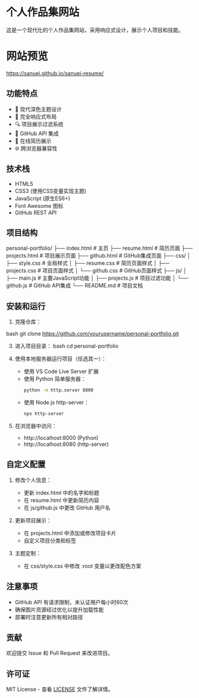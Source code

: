 # 个人作品集网站

这是一个现代化的个人作品集网站，采用响应式设计，展示个人项目和技能。

# 网站预览

https://sanuei.github.io/sanuei-resume/


## 功能特点

- 🎨 现代深色主题设计
- 📱 完全响应式布局
- 🔍 项目展示过滤系统
- 🔄 GitHub API 集成
- 📄 在线简历展示
- 🌐 跨浏览器兼容性

## 技术栈

- HTML5
- CSS3 (使用CSS变量实现主题)
- JavaScript (原生ES6+)
- Font Awesome 图标
- GitHub REST API

## 项目结构
personal-portfolio/
├── index.html # 主页
├── resume.html # 简历页面
├── projects.html # 项目展示页面
├── github.html # GitHub集成页面
├── css/
│ ├── style.css # 全局样式
│ ├── resume.css # 简历页面样式
│ ├── projects.css # 项目页面样式
│ └── github.css # GitHub页面样式
├── js/
│ ├── main.js # 主要JavaScript功能
│ ├── projects.js # 项目过滤功能
│ └── github.js # GitHub API集成
└── README.md # 项目文档

## 安装和运行

1. 克隆仓库：
   
bash
git clone https://github.com/yourusername/personal-portfolio.git

3. 进入项目目录：
bash
cd personal-portfolio

4. 使用本地服务器运行项目（任选其一）：
   - 使用 VS Code Live Server 扩展
   - 使用 Python 简单服务器：
     ```bash
     python -m http.server 8000
     ```
   - 使用 Node.js http-server：
     ```bash
     npx http-server
     ```

5. 在浏览器中访问：
   - http://localhost:8000 (Python)
   - http://localhost:8080 (http-server)

## 自定义配置

1. 修改个人信息：
   - 更新 index.html 中的名字和标题
   - 在 resume.html 中更新简历内容
   - 在 js/github.js 中更改 GitHub 用户名

2. 更新项目展示：
   - 在 projects.html 中添加或修改项目卡片
   - 自定义项目分类和标签

3. 主题定制：
   - 在 css/style.css 中修改 :root 变量以更改配色方案

## 注意事项

- GitHub API 有请求限制，未认证用户每小时60次
- 确保图片资源经过优化以提升加载性能
- 部署时注意更新所有相对路径

## 贡献

欢迎提交 Issue 和 Pull Request 来改进项目。

## 许可证

MIT License - 查看 [LICENSE](LICENSE) 文件了解详情。
